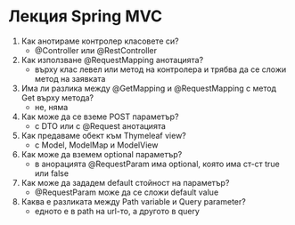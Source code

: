 # Лекция Spring MVC

1. Как анотираме контролер класовете си?
   - @Controller или @RestController
2. Как използване @RequestMapping анотацията?
   - върху клас левел или метод на контролера и трябва да се сложи метод на заявката
3. Има ли разлика между @GetMapping и @RequestMapping с метод Get върху метода?
   - не, няма
4. Как може да се вземе POST параметър?
   - с DTO или с @Request анотацията
5. Как предаваме обект към Thymeleaf view?
   -  с Model, ModelMap и ModelView
6. Как може да вземем optional параметър?
   - в анорацията @RequestParam има optional, която има ст-ст true или false
7. Как може да зададем default стойност на параметър?
   - @RequestParam може да се сложи default value
8. Каква е разликата между Path variable и Query parameter?
   - едното е в path на url-то, а другото в query